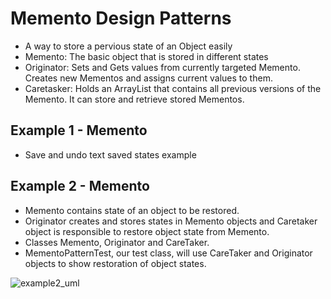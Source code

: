 # Memento Design Patterns
- A way to store a pervious state of an Object easily
- Memento: The basic object that is stored in different states
- Originator: Sets and Gets values from currently targeted Memento.  Creates new Mementos and assigns current values to them.
- Caretasker: Holds an ArrayList that contains all previous versions of the Memento.  It can store and retrieve stored Mementos.

## Example 1 - Memento
  - Save and undo text saved states example
  
## Example 2 - Memento
  - Memento contains state of an object to be restored. 
  - Originator creates and stores states in Memento objects and Caretaker object is responsible to restore object state from Memento. 
  - Classes Memento, Originator and CareTaker.
  - MementoPatternTest, our test class, will use CareTaker and Originator objects to show restoration of object states.
  
  ![example2_uml](https://user-images.githubusercontent.com/16873263/27847384-21fbead4-60f2-11e7-842d-f8453533becc.jpg)
